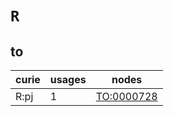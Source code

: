 # `R`

## to

| curie   |   usages | nodes                                           |
|---------|----------|-------------------------------------------------|
| R:pj    |        1 | [TO:0000728](https://bioregistry.io/TO:0000728) |

